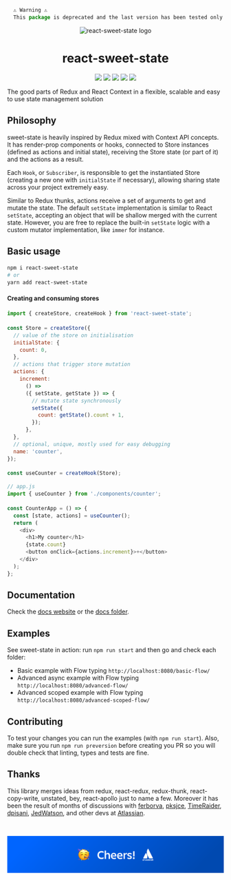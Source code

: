 ```js
  ⚠️ Warning ⚠️
  This package is deprecated and the last version has been tested only up to React 18.
```


<p align="center">
  <img src="https://user-images.githubusercontent.com/84136/59560300-2fca8e80-9053-11e9-8f90-76d9ef281ca6.png" alt="react-sweet-state logo" height="150" />
</p>
<h1 align="center">react-sweet-state</h1>
<p align="center">
  <a href="https://www.npmjs.com/package/react-sweet-state"><img src="https://img.shields.io/npm/v/react-sweet-state.svg"></a>
  <a href="https://bundlephobia.com/result?p=react-sweet-state"><img src="https://img.shields.io/bundlephobia/minzip/react-sweet-state.svg" /></a>
  <a href="LICENSE"><img src="https://img.shields.io/badge/license-MIT-blue.svg"></a>
  <a href="https://codecov.io/gh/atlassian/react-sweet-state"><img src="https://codecov.io/gh/atlassian/react-sweet-state/branch/master/graph/badge.svg" /></a>
  <a href="CONTRIBUTING.md"><img src="https://img.shields.io/badge/PRs-welcome-brightgreen.svg" /></a>
</p>

The good parts of Redux and React Context in a flexible, scalable and easy to use state management solution

## Philosophy

sweet-state is heavily inspired by Redux mixed with Context API concepts. It has render-prop components or hooks, connected to Store instances (defined as actions and initial state), receiving the Store state (or part of it) and the actions as a result.

Each `Hook`, or `Subscriber`, is responsible to get the instantiated Store (creating a new one with `initialState` if necessary), allowing sharing state across your project extremely easy.

Similar to Redux thunks, actions receive a set of arguments to get and mutate the state. The default `setState` implementation is similar to React `setState`, accepting an object that will be shallow merged with the current state. However, you are free to replace the built-in `setState` logic with a custom mutator implementation, like `immer` for instance.

## Basic usage

```sh
npm i react-sweet-state
# or
yarn add react-sweet-state
```

#### Creating and consuming stores

```js
import { createStore, createHook } from 'react-sweet-state';

const Store = createStore({
  // value of the store on initialisation
  initialState: {
    count: 0,
  },
  // actions that trigger store mutation
  actions: {
    increment:
      () =>
      ({ setState, getState }) => {
        // mutate state synchronously
        setState({
          count: getState().count + 1,
        });
      },
  },
  // optional, unique, mostly used for easy debugging
  name: 'counter',
});

const useCounter = createHook(Store);
```

```js
// app.js
import { useCounter } from './components/counter';

const CounterApp = () => {
  const [state, actions] = useCounter();
  return (
    <div>
      <h1>My counter</h1>
      {state.count}
      <button onClick={actions.increment}>+</button>
    </div>
  );
};
```

## Documentation

Check the [docs website](https://atlassian.github.io/react-sweet-state/) or the [docs folder](docs/README.md).

## Examples

See sweet-state in action: run `npm run start` and then go and check each folder:

- Basic example with Flow typing `http://localhost:8080/basic-flow/`
- Advanced async example with Flow typing `http://localhost:8080/advanced-flow/`
- Advanced scoped example with Flow typing `http://localhost:8080/advanced-scoped-flow/`

## Contributing

To test your changes you can run the examples (with `npm run start`).
Also, make sure you run `npm run preversion` before creating you PR so you will double check that linting, types and tests are fine.

## Thanks

This library merges ideas from redux, react-redux, redux-thunk, react-copy-write, unstated, bey, react-apollo just to name a few.
Moreover it has been the result of months of discussions with [ferborva](https://github.com/ferborva), [pksjce](https://github.com/pksjce), [TimeRaider](https://github.com/TimeRaider), [dpisani](https://github.com/dpisani), [JedWatson](https://github.com/JedWatson), and other devs at [Atlassian](https://github.com/atlassian).

<br/>

[![With ❤️ from Atlassian](https://raw.githubusercontent.com/atlassian-internal/oss-assets/master/banner-cheers-light.png)](https://www.atlassian.com)
